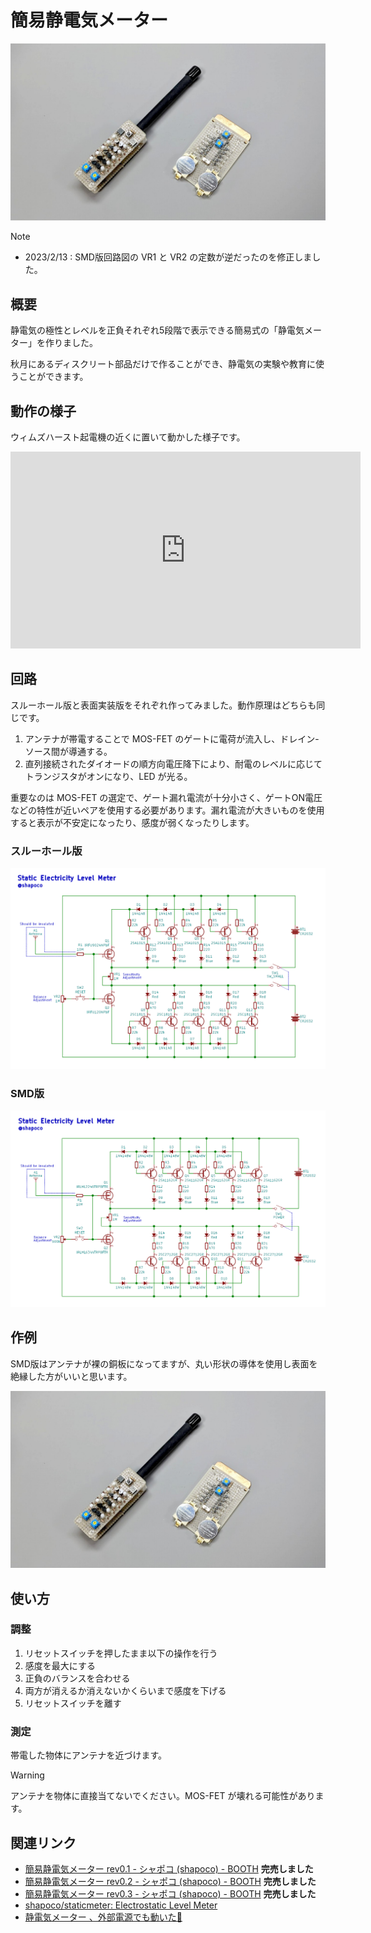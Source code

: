 # 簡易静電気メーター

![カバー画像](./cover.jpg)

> [!NOTE]
> - 2023/2/13 : SMD版回路図の VR1 と VR2 の定数が逆だったのを修正しました。

## 概要

静電気の極性とレベルを正負それぞれ5段階で表示できる簡易式の「静電気メーター」を作りました。

秋月にあるディスクリート部品だけで作ることができ、静電気の実験や教育に使うことができます。

## 動作の様子

ウィムズハースト起電機の近くに置いて動かした様子です。

<iframe width="560" height="315" src="https://www.youtube.com/embed/ZZIkuuMb_II?si=R-Kpk1I24lkyIgr1" title="YouTube video player" frameborder="0" allow="accelerometer; autoplay; clipboard-write; encrypted-media; gyroscope; picture-in-picture; web-share" referrerpolicy="strict-origin-when-cross-origin" allowfullscreen></iframe>

## 回路

スルーホール版と表面実装版をそれぞれ作ってみました。動作原理はどちらも同じです。

1. アンテナが帯電することで MOS-FET のゲートに電荷が流入し、ドレイン-ソース間が導通する。
2. 直列接続されたダイオードの順方向電圧降下により、耐電のレベルに応じてトランジスタがオンになり、LED が光る。

重要なのは MOS-FET の選定で、ゲート漏れ電流が十分小さく、ゲートON電圧などの特性が近いペアを使用する必要があります。漏れ電流が大きいものを使用すると表示が不安定になったり、感度が弱くなったりします。

### スルーホール版

![スルーホール版の回路図](./circuit_for_th.png)

### SMD版

![SMD版の回路図](./circuit_for_smd.png)

## 作例

SMD版はアンテナが裸の銅板になってますが、丸い形状の導体を使用し表面を絶縁した方がいいと思います。

![作例](./cover.jpg)

## 使い方

### 調整

1. リセットスイッチを押したまま以下の操作を行う
2. 感度を最大にする
3. 正負のバランスを合わせる
4. 両方が消えるか消えないかくらいまで感度を下げる
5. リセットスイッチを離す

### 測定

帯電した物体にアンテナを近づけます。

> [!WARNING]
> アンテナを物体に直接当てないでください。MOS-FET が壊れる可能性があります。

## 関連リンク

- [簡易静電気メーター rev0.1 - シャポコ (shapoco) - BOOTH](https://shapoco.booth.pm/items/4537598) **完売しました**
- [簡易静電気メーター rev0.2 - シャポコ (shapoco) - BOOTH](https://shapoco.booth.pm/items/4573943) **完売しました**
- [簡易静電気メーター rev0.3 - シャポコ (shapoco) - BOOTH](https://shapoco.booth.pm/items/5291534) **完売しました**
- [shapoco/staticmeter: Electrostatic Level Meter](https://github.com/shapoco/staticmeter)
- [静電気メーター 、外部電源でも動いた🍣](https://x.com/shapoco/status/1626569698732298240)